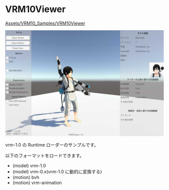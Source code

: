 # VRM10Viewer

[Assets/VRM10_Samples/VRM10Viewer](https://github.com/vrm-c/UniVRM/tree/master/Assets/VRM10_Samples/VRM10Viewer)

![vrm10viewer](./vrm10viewer.jpg)

vrm-1.0 の Runtime ローダーのサンプルです。

以下のフォーマットをロードできます。

- (model) vrm-1.0
- (model) vrm-0.x(vrm-1.0 に動的に変換する)
- (motion) bvh
- (motion) vrm-animation
